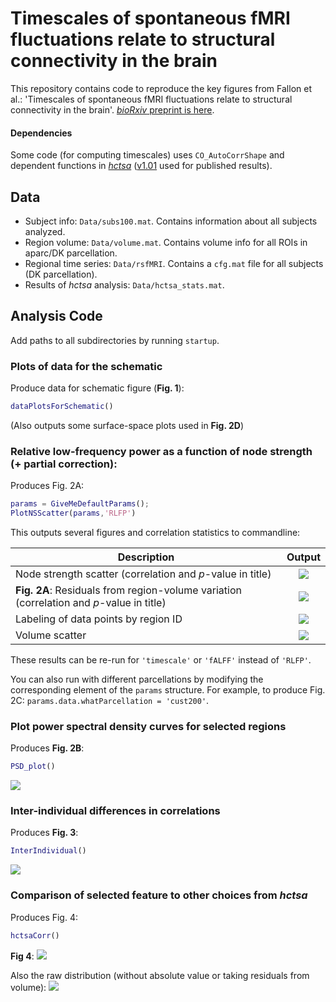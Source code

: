 # Timescales of spontaneous fMRI fluctuations relate to structural connectivity in the brain

This repository contains code to reproduce the key figures from Fallon et al.: 'Timescales of spontaneous fMRI fluctuations relate to structural connectivity in the brain'.
[_bioRxiv_ preprint is here](https://doi.org/10.1101/655050).

#### Dependencies

Some code (for computing timescales) uses `CO_AutoCorrShape` and dependent functions in [_hctsa_](https://github.com/benfulcher/hctsa) ([v1.01](https://github.com/benfulcher/hctsa/releases/tag/v1.01) used for published results).

## Data

* Subject info: `Data/subs100.mat`.
  Contains information about all subjects analyzed.
* Region volume: `Data/volume.mat`.
  Contains volume info for all ROIs in aparc/DK parcellation.
* Regional time series: `Data/rsfMRI`.
  Contains a `cfg.mat` file for all subjects (DK parcellation).
* Results of _hctsa_ analysis: `Data/hctsa_stats.mat`.

## Analysis Code

Add paths to all subdirectories by running `startup`.

### Plots of data for the schematic

Produce data for schematic figure (__Fig. 1__):
```matlab
dataPlotsForSchematic()
```

(Also outputs some surface-space plots used in __Fig. 2D__)

### Relative low-frequency power as a function of node strength (+ partial correction):
Produces Fig. 2A:

```matlab
params = GiveMeDefaultParams();
PlotNSScatter(params,'RLFP')
```

This outputs several figures and correlation statistics to commandline:

| Description | Output |
| ------------- |:-------------:|
| Node strength scatter (correlation and _p_-value in title) | ![](img/PlotNSScatter_4.png) |
| __Fig. 2A__: Residuals from region-volume variation (correlation and _p_-value in title) | ![](img/PlotNSScatter_3.png) |
| Labeling of data points by region ID | ![](img/PlotNSScatter_2.png) |
| Volume scatter | ![](img/PlotNSScatter_1.png) |

These results can be re-run for `'timescale'` or `'fALFF'` instead of `'RLFP'`.

You can also run with different parcellations by modifying the corresponding element of the `params` structure.
For example, to produce Fig. 2C: `params.data.whatParcellation = 'cust200'`.

### Plot power spectral density curves for selected regions
Produces __Fig. 2B__:

```matlab
PSD_plot()
```

![](img/PSD_plot.png)

### Inter-individual differences in correlations

Produces __Fig. 3__:
```matlab
InterIndividual()
```
![](img/InterIndividual.png)

### Comparison of selected feature to other choices from _hctsa_

Produces Fig. 4:

```matlab
hctsaCorr()
```

__Fig 4__:
![](img/hctsaCorr1.png)

Also the raw distribution (without absolute value or taking residuals from volume):
![](img/hctsaCorr2.png)
